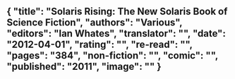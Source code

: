 {
 "title": "Solaris Rising: The New Solaris Book of Science Fiction",
 "authors": "Various",
 "editors": "Ian Whates",
 "translator": "",
 "date": "2012-04-01",
 "rating": "",
 "re-read": "",
 "pages": "384",
 "non-fiction": "",
 "comic": "",
 "published": "2011",
 "image": ""
}
---

